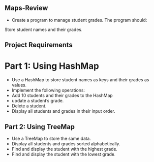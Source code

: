 ## Maps-Review

* Create a program to manage student grades. The program should:

 Store student names and their grades.

## Project Requirements
#  Part 1: Using HashMap
*  Use a HashMap to store student names as keys and their grades as values.
*  Implement the following operations:
*  Add 10 students and their grades to the HashMap
*  update a student’s grade.
*  Delete a student.
*  Display all students and grades in their input order.
  
## Part 2: Using TreeMap
*  Use a TreeMap to store the same data.
*  Display all students and grades sorted alphabetically.
*  Find and display the student with the highest grade.
*  Find and display the student with the lowest grade.
